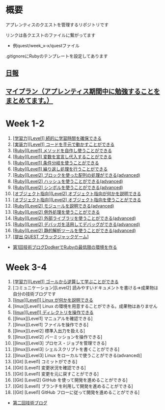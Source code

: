 # 概要 
アプレンティスのクエストを管理するリポジトリです

リンクは各クエストのファイルに繋がってます
- 例quest/week_x-x/questファイル

.gitignoreにRubyのテンプレートを設定してあります
## [日報](daily-report)
## [マイプラン（アプレンティス期間中に勉強することをまとめてます。）](my_plan.md)

# Week 1-2　
1. [[学習力][Level1] 続的に学習時間を確保できる](quest/week-1-2/quest1.md)<br>
2. [[実装力][Level1] コードを手元で動かすことができる](quest/week-1-2/quest2.rb)<br>
3. [[Ruby][Level1] メソッドを自作し使うことができる](quest/week-1-2/quest3.rb)<br>
4. [[Ruby][Level1] 変数を宣言し代入することができる](quest/week-1-2/quest4.rb)<br>
5. [[Ruby][Level1] 条件分岐を使うことができる](quest/week-1-2/quest5.rb)<br>
6. [[Ruby][Level1] 繰り返し処理を行うことができる](quest/week-1-2/quest6.rb)<br>
7. [[Ruby][Level2] ブロックを使った配列の処理ができる(advanced)](quest/week-1-2/quest7.rb)<br>
8. [[Ruby][Level2] ハッシュを使うことができる(advanced)](quest/week-1-2/quest8.rb)<br>
9. [[Ruby][Level2] シンボルを使うことができる(advanced)](quest/week-1-2/quest9.rb)<br>
10. [[オブジェクト指向][Level2] オブジェクト指向が何かを説明できる](quest/week-1-2/quest10.md)<br>
11. [[オブジェクト指向][Level2] オブジェクト指向を使うことができる](quest/week-1-2/quest11.rb)<br>
12. [[Ruby][Level2] モジュールを説明できる(advanced)](quest/week-1-2/quest12.md)<br>
13. [[Ruby][Level2] 例外処理を使うことができる](quest/week-1-2/quest13.rb)<br>
14. [[Ruby][Level2] 外部ライブラリを使うことができる(advanced)](quest/week-1-2/quest14.rb)<br>
15. [[Ruby][Level2] デバッガを活用してデバッグができる(advanced)](quest/week-1-2/quest15.rb)<br>
16. [[Ruby][Level2] 静的解析ツールを使うことができる(advanced)](quest/week-1-2/quest16.md)<br>
17. [[提出 QUEST ブラックジャックゲーム]](quest/week-1-2/submission-quest)<br>
- [第1回技術ブログDodkerでRubyの最低限の環境を作る](https://qiita.com/yami-yami/items/68f4412c06f775e1571b)

# Week 3-4
1. [[学習力][Level1] ゴールから逆算して学ぶことができる](my_plan.md)
2. [コミュニケーション][Level2] 読みやすいドキュメントを書ける=>成果物は自分の技術ブログです
3. [[linux][Level1] Linux が何かを説明できる](quest/week-3-4/quest3.md)
4. [linux][Level1] Linux の環境を用意することができる。成果物はありません
5. [[linux][Level1] ディレクトリを操作できる](quest/week-3-4/quest5.md)
6. [[linux][Level1] マニュアルを確認できる]
7. [[linux][Level1] ファイルを操作できる]
8. [[linux][Level2] 標準入出力を扱える]
9. [[linux][Level2] パーミッションを操作できる]
10. [[linux][Level3] プロセス・ジョブを管理できる]
11. [[linux][Level3] シェルスクリプトを書くことができる]
12. [[linux][Level3] Linux をローカルで使うことができる(advanced)]
13. [[Git] [Level1] コミットができる]
14. [[Git] [Level1] 変更状況を確認できる]
15. [[Git] [Level1] 変更を元に戻すことができる]
16. [[Git] [Level2] GitHub を使って開発を進めることができる]
17. [[Git] [Level1] ブランチを利用して開発を進めることができる]
18. [[Git] [Level1] GitHub フローに従って開発を進めることができる]
- [第二回技術ブログ](https://qiita.com/yami-yami/items/6f0f60df61ad79059fd8)



